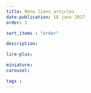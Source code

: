 ```yaml
---
title: Menu liens articles
date-publication: 18 janv 2017
order: 1

sort_items : "order"

description: 

lire-plus:

miniature: 
carousel: 

tags : 
---
```




